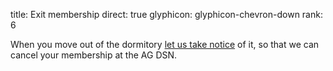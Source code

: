 title: Exit membership
direct: true
glyphicon: glyphicon-chevron-down
rank: 6

When you move out of the dormitory [let us take notice](../support/contacts) of it, so that we can cancel your membership at the AG DSN.
